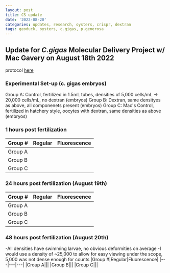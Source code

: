 ```yaml
---
layout: post
title: CS update
date: '2022-08-20'
categories: updates, research, oysters, crispr, dextran
tags: geoduck, oysters, c.gigas, p.generosa
---
```



## Update for _C.gigas_ Molecular Delivery Project w/ Mac Gavery on August 18th 2022

protocol [here](https://docs.google.com/document/d/1tnhOlAjTnE3xq_jYPnpyv-GLDOd39zkixiHknnmJKyw/edit)

### Experimental Set-up (c. gigas embryos)

Group A: Control, fertilized in 1.5mL tubes, densities of 5,000 cells/mL -> 20,000 cells/mL, no dextran (embryos) 
Group B: Dextran, same densityes as above, all componenets present (embryos) 
Group C: Mac's Control, fertilized in hatchery style, oocytes with dextran, same densities as above (embryos) 

### 1 hours post fertilization
|Group #|Regular|Fluorescence|
|---|---|---|
|Group A|![]()|![]()|
|Group B|![]()|![]()|
|Group C|![]()|![]()|

### 24 hours post fertilization (August 19th)
|Group #|Regular|Fluorescence|
|---|---|---|
|Group A|![]()|![]()|
|Group B|![]()|![]()|
|Group C|![]()|![]()|

### 48 hours post fertilization (August 20th)
-All densities have swimming larvae, no obvious deformities on average
-I would use a density of ~25,000 to allow for easy viewing under the scope, 5,000 was not dense enough for counts
|Group #|Regular|Fluorescence|
|---|---|---|
|Group A|![]()|![]()|
|Group B|![]()|![]()|
|Group C|![]()|![]()|

